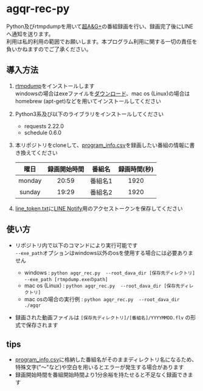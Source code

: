 # agqr-rec-py
Python及びrtmpdumpを用いて[超A&G+](https://www.agqr.jp/)の番組録画を行い、録画完了後にLINEへ通知を送ります。  
利用は私的利用の範囲でお願いします。本プログラム利用に関する一切の責任を負いかねますのでご了承ください。

## 導入方法
1. [rtmpdump](https://rtmpdump.mplayerhq.hu/)をインストールします     
windowsの場合はexeファイルを[ダウンロード](http://rtmpdump.mplayerhq.hu/download/)、mac os (Linux)の場合はhomebrew (apt-get)などを用いてインストールしてください
2. Python3系及び以下のライブラリをインストールしてください  
    - requests 2.22.0
    - schedule 0.6.0
3. 本リポジトリをcloneして、[program_info.csv](program_info.csv)を録画したい番組の情報に書き換えてください

    |  曜日  |  録画開始時間  |  番組名  |  録画時間(秒)  |
    |:------------:|:------------:|:------------:|:------------:|
    |  monday  |  20:59  |  番組名1  |  1920  |
    |  sunday  |  19:29  |  番組名2  |  1920  |
4. [line_token.txt](line_token.txt)に[LINE Notify](https://notify-bot.line.me/ja/)用のアクセストークンを保存してください
## 使い方
- リポジトリ内で以下のコマンドにより実行可能です     
`--exe_path`オプションはwindows以外のosを使用する場合には必要ありません

    - windows : `python agqr_rec.py  --root_dava_dir [保存先ディレクトリ]  --exe_path [rtmpdump.exeのpath]`
    - mac os (Linux) : `python agqr_rec.py  --root_dava_dir [保存先ディレクトリ]`
    - mac osの場合の実行例 : `python agqr_rec.py  --root_dava_dir ./agqr`
- 録画された動画ファイルは `[保存先ディレクトリ]/[番組名]/YYYYMMDD.flv` の形式で保存されます

## tips
- [program_info.csv](program_info.csv)に格納した番組名がそのままディレクトリ名になるため、特殊文字("〜"など)や空白を用いるとエラーが発生する場合があります
- 録画開始時間を番組開始時間より1分余裕を持たせると不足なく録画できます